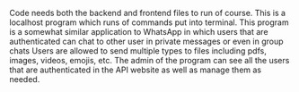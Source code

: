 Code needs both the backend and frontend files to run of course.
This is a localhost program which runs of commands put into terminal.
This program is a somewhat similar application to WhatsApp in which users that are authenticated can chat to other user in private messages or even in group chats
Users are allowed to send multiple types to files including pdfs, images, videos, emojis, etc.
The admin of the program can see all the users that are authenticated in the API website as well as manage them as needed.
